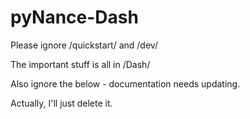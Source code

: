 # pyNance-Dash

Please ignore /quickstart/ and /dev/

The important stuff is all in /Dash/

Also ignore the below - documentation needs updating.

Actually, I'll just delete it. 
